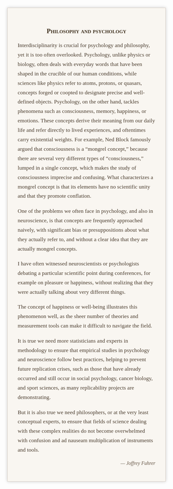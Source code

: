 <div style="font-family: 'Georgia', serif; background-color: #f9f6f1; padding: 2rem; border: 1px solid #d6ccc2; max-width: 700px; margin: auto; box-shadow: 0 0 10px #ccc;">
  <h2 style="text-align: center; font-variant: small-caps; color: #3e2f1c;">Philosophy and psychology</h2>

  


  <p style="font-size: 1.1rem; line-height: 1.7; color: #4a3b2b;">
        Interdisciplinarity is crucial for psychology and philosophy, yet it is too often overlooked. Psychology, unlike physics or biology, often deals with everyday words that have been shaped in the crucible of our human conditions, while sciences like physics refer to atoms, protons, or quasars, concepts forged or coopted to designate precise and well-defined objects. Psychology, on the other hand, tackles phenomena such as consciousness, memory, happiness, or emotions. These concepts derive their meaning from our daily life and refer directly to lived experiences, and oftentimes carry existential weights. For example, Ned Block famously argued that consciousness is a “mongrel concept,” because there are several very different types of “consciousness,” lumped in a single concept, which makes the study of consciousness imprecise and confusing. What characterizes a mongrel concept is that its elements have no scientific unity and that they promote conflation.
  </p>

  <p style="font-size: 1.1rem; line-height: 1.7; color: #4a3b2b;">
    One of the problems we often face in psychology, and also in neuroscience, is that concepts are frequently approached naively, with significant bias or presuppositions about what they actually refer to, and without a clear idea that they are actually mongrel concepts. 
    
  </p>

  <p style="font-size: 1.1rem; line-height: 1.7; color: #4a3b2b;">
    I have often witnessed neuroscientists or psychologists debating a particular scientific point during conferences, for example on pleasure or happiness, without realizing that they were actually talking about very different things.
  </p>

  <p style="font-size: 1.1rem; line-height: 1.7; color: #4a3b2b;">
    The concept of happiness or well-being illustrates this phenomenon well, as the sheer number of theories and measurement tools can make it difficult to navigate the field.
  </p>

  <p style="font-size: 1.1rem; line-height: 1.7; color: #4a3b2b;">
    It is true we need more statisticians and experts in methodology to ensure that empirical studies in psychology and neuroscience follow best practices, helping to prevent future replication crises, such as those that have already occurred and still occur in social psychology, cancer biology, and sport sciences, as many replicability projects are demonstrating.
  </p>

  <p style="font-size: 1.1rem; line-height: 1.7; color: #4a3b2b;">
    But it is also true we need philosophers, or at the very least conceptual experts, to ensure that fields of science dealing with these complex realities do not become overwhelmed with confusion and ad nauseam multiplication of instruments and tools.
  </p>

  <p style="font-size: 1rem; font-style: italic; text-align: right; color: #665544;">— Joffrey Fuhrer</p>
</div>
